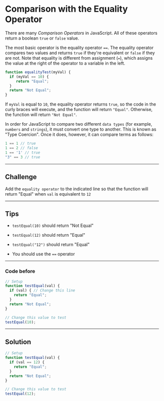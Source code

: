 # Comparison with the Equality Operator

There are many *Comparison Operators* in JavaScript. All of these operators return a boolean `true` or `false` value.

The most basic operator is the equality operator `==`. The equality operator compares two values and returns `true` if they're equivalent or `false` if they are not. Note that equality is different from assignment (`=`), which assigns the value at the right of the operator to a variable in the left.

```js
function equalityTest(myVal) {
  if (myVal == 10) {
     return "Equal";
  }
  return "Not Equal";
}
```

If `myVal` is equal to `10`, the equality operator returns `true`, so the code in the curly braces will execute, and the function will return `"Equal"`. Otherwise, the function will return `"Not Equal"`.

In order for JavaScript to compare two different `data types` (for example, `numbers` and `strings`), it must convert one type to another. This is known as "Type Coercion". Once it does, however, it can compare terms as follows:

```js
1 == 1 // true
1 == 2 // false
1 == '1' // true
"3" == 3 // true
```

---

## Challenge

Add the `equality operator` to the indicated line so that the function will return "Equal" when `val` is equivalent to `12`

---

## Tips

- `testEqual(10)` should return "Not Equal"

- `testEqual(12)` should return "Equal"

- `testEqual("12")` should return "Equal"

- You should use the `==` operator

---

### Code before

```js
// Setup
function testEqual(val) {
  if (val) { // Change this line
    return "Equal";
  }
  return "Not Equal";
}

// Change this value to test
testEqual(10);
```

---

## Solution

```js
// Setup
function testEqual(val) {
  if (val == 12) {
    return "Equal";
  }
  return "Not Equal";
}

// Change this value to test
testEqual(12);
```